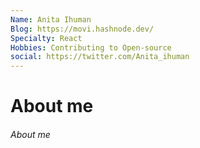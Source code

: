 ```yaml
---
Name: Anita Ihuman
Blog: https://movi.hashnode.dev/
Specialty: React
Hobbies: Contributing to Open-source
social: https://twitter.com/Anita_ihuman
---
```

# About me
###### About me
